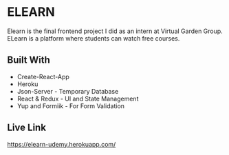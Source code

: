 # ELEARN

Elearn is the final frontend project I did as an intern at Virtual Garden Group. ELearn is a platform where
students can watch free courses. 


## Built With

* Create-React-App
* Heroku
* Json-Server - Temporary Database
* React & Redux - UI and State Management
* Yup and Formiik - For Form Validation

## Live Link
  https://elearn-udemy.herokuapp.com/
